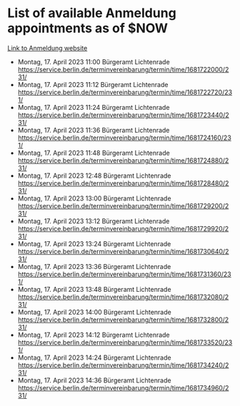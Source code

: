 # List of available Anmeldung appointments as of $NOW
[Link to Anmeldung website](https://service.berlin.de/terminvereinbarung/termin/tag.php?termin=1&anliegen[]=120686&dienstleisterlist=122210,122217,327316,122219,327312,122227,327314,122231,327346,122243,327348,122254,122252,329742,122260,329745,122262,329748,122271,327278,122273,327274,122277,327276,330436,122280,327294,122282,327290,122284,327292,122291,327270,122285,327266,122286,327264,122296,327268,150230,329760,122297,327286,122294,327284,122312,329763,122314,329775,122304,327330,122311,327334,122309,327332,317869,122281,327352,122279,329772,122283,122276,327324,122274,327326,122267,329766,122246,327318,122251,327320,122257,327322,122208,327298,122226,327300&herkunft=http%3A%2F%2Fservice.berlin.de%2Fdienstleistung%2F120686%2F)
- Montag, 17. April 2023 11:00 Bürgeramt Lichtenrade https://service.berlin.de/terminvereinbarung/termin/time/1681722000/231/
- Montag, 17. April 2023 11:12 Bürgeramt Lichtenrade https://service.berlin.de/terminvereinbarung/termin/time/1681722720/231/
- Montag, 17. April 2023 11:24 Bürgeramt Lichtenrade https://service.berlin.de/terminvereinbarung/termin/time/1681723440/231/
- Montag, 17. April 2023 11:36 Bürgeramt Lichtenrade https://service.berlin.de/terminvereinbarung/termin/time/1681724160/231/
- Montag, 17. April 2023 11:48 Bürgeramt Lichtenrade https://service.berlin.de/terminvereinbarung/termin/time/1681724880/231/
- Montag, 17. April 2023 12:48 Bürgeramt Lichtenrade https://service.berlin.de/terminvereinbarung/termin/time/1681728480/231/
- Montag, 17. April 2023 13:00 Bürgeramt Lichtenrade https://service.berlin.de/terminvereinbarung/termin/time/1681729200/231/
- Montag, 17. April 2023 13:12 Bürgeramt Lichtenrade https://service.berlin.de/terminvereinbarung/termin/time/1681729920/231/
- Montag, 17. April 2023 13:24 Bürgeramt Lichtenrade https://service.berlin.de/terminvereinbarung/termin/time/1681730640/231/
- Montag, 17. April 2023 13:36 Bürgeramt Lichtenrade https://service.berlin.de/terminvereinbarung/termin/time/1681731360/231/
- Montag, 17. April 2023 13:48 Bürgeramt Lichtenrade https://service.berlin.de/terminvereinbarung/termin/time/1681732080/231/
- Montag, 17. April 2023 14:00 Bürgeramt Lichtenrade https://service.berlin.de/terminvereinbarung/termin/time/1681732800/231/
- Montag, 17. April 2023 14:12 Bürgeramt Lichtenrade https://service.berlin.de/terminvereinbarung/termin/time/1681733520/231/
- Montag, 17. April 2023 14:24 Bürgeramt Lichtenrade https://service.berlin.de/terminvereinbarung/termin/time/1681734240/231/
- Montag, 17. April 2023 14:36 Bürgeramt Lichtenrade https://service.berlin.de/terminvereinbarung/termin/time/1681734960/231/
